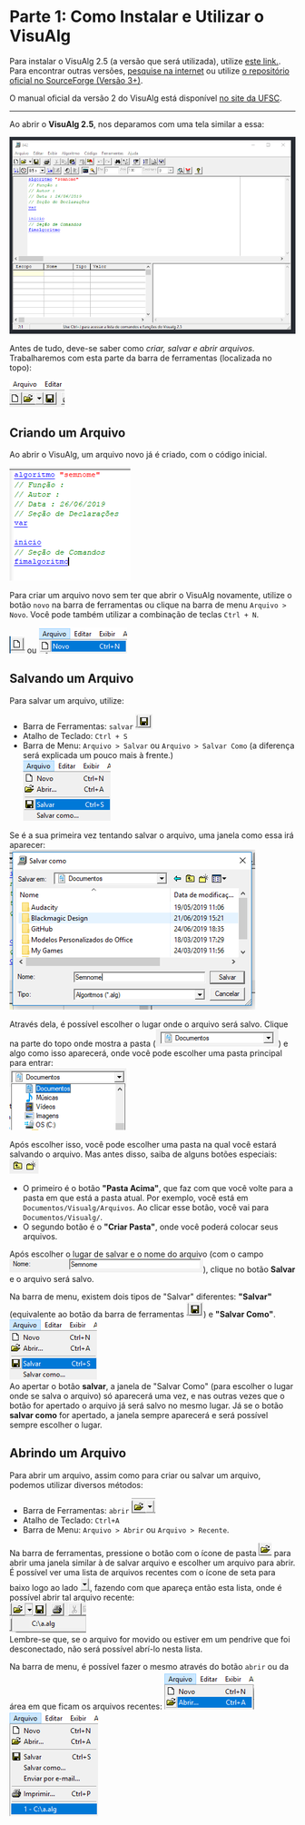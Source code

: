 # Parte 1: Como Instalar e Utilizar o VisuAlg
Para instalar o VisuAlg 2.5 (a versão que será utilizada), utilize [este link.](https://dicasdeprogramacao.com.br/download/visualg-2-5.zip).<br>
Para encontrar outras versões, [pesquise na internet](https://www.google.com.br/search?q=visualg+download) ou utilize [o repositório oficial no SourceForge (Versão 3+)](https://sourceforge.net/projects/visualg3/).

O manual oficial da versão 2 do VisuAlg está disponível [no site da UFSC](http://www.inf.ufsc.br/~bosco.sobral/ensino/ine5201/Visualg2_manual.pf).

---

Ao abrir o **VisuAlg 2.5**, nos deparamos com uma tela similar a essa:

![Imagem: Tela Inicial do VisuAlg](img/p0-i1.PNG)

Antes de tudo, deve-se saber como *criar, salvar e abrir arquivos*. Trabalharemos com esta parte da barra de ferramentas (localizada no topo):

![Imagem: Barra de Ferramentas - Novo, Abrir e Salvar](img/p1-i1.PNG)

## Criando um Arquivo

Ao abrir o VisuAlg, um arquivo novo já é criado, com o código inicial.

![Imagem: Código Inicial de um arquivo no VisuAlg](img/p1-i2.PNG)

Para criar um arquivo novo sem ter que abrir o VisuAlg novamente, utilize o botão ``novo`` na barra de ferramentas ou clique na barra de menu ``Arquivo > Novo``. Você pode também utilizar a combinação de teclas ``Ctrl + N``.

![Imagem: Barra de Ferramentas - Novo](img/p1-i3.PNG) ou ![Imagem: Barra de Menu "Arquivo" - Novo](img/p1-i4.PNG)

## Salvando um Arquivo

Para salvar um arquivo, utilize:<br>
- Barra de Ferramentas: ``salvar`` ![Imagem: Barra de Ferramentas - Salvar](img/p1-i5.PNG)<br>
- Atalho de Teclado: ``Ctrl + S``
- Barra de Menu: ``Arquivo > Salvar`` ou ``Arquivo > Salvar Como`` (a diferença será explicada um pouco mais à frente.)<br>
![Imagem: Barra de Menu "Arquivo" - Salvar/SalvarComo](img/p1-i6.PNG)

Se é a sua primeira vez tentando salvar o arquivo, uma janela como essa irá aparecer:<br>
![Imagem: Janela "Salvar Como"](img/p1-i7.PNG)

Através dela, é possível escolher o lugar onde o arquivo será salvo. Clique na parte do topo onde mostra a pasta (![Imagem: Botão "Escolher Pasta" na Janela "Salvar Como"](img/p1-i8.PNG)) e algo como isso aparecerá, onde você pode escolher uma pasta principal para entrar:<br>
![Imagem: Popup "Escolher Pasta" na Janela "Salvar Como"](img/p1-i9.PNG)

Após escolher isso, você pode escolher uma pasta na qual você estará salvando o arquivo. Mas antes disso, saiba de alguns botões especiais: ![Imagem: Botões "Pasta Acima" e "Nova Pasta" na Janela "Salvar Como"](img/p1-i10.PNG)<br>
- O primeiro é o botão **"Pasta Acima"**, que faz com que você volte para a pasta em que está a pasta atual. Por exemplo, você está em ``Documentos/Visualg/Arquivos``. Ao clicar esse botão, você vai para ``Documentos/Visualg/``.<br>
- O segundo botão é o **"Criar Pasta"**, onde você poderá colocar seus arquivos.

Após escolher o lugar de salvar e o nome do arquivo (com o campo ![Imagem: "Nome do Arquivo" na Janela "Salvar Como"](img/p1-i11.PNG)), clique no botão **Salvar** e o arquivo será salvo.

Na barra de menu, existem dois tipos de "Salvar" diferentes: **"Salvar"** (equivalente ao botão da barra de ferramentas ![Imagem: Barra de Ferramentas - Salvar](img/p1-i5.PNG)) e **"Salvar Como"**.<br>
![Imagem: Barra de Menu "Arquivo" - Salvar/SalvarComo](img/p1-i6.PNG)<br>
Ao apertar o botão **salvar**, a janela de "Salvar Como" (para escolher o lugar onde se salva o arquivo) só aparecerá uma vez, e nas outras vezes que o botão for apertado o arquivo já será salvo no mesmo lugar. Já se o botão **salvar como** for apertado, a janela sempre aparecerá e será possível sempre escolher o lugar.

## Abrindo um Arquivo

Para abrir um arquivo, assim como para criar ou salvar um arquivo, podemos utilizar diversos métodos:<br>
- Barra de Ferramentas: ``abrir`` ![Imagem: Barra de Ferramentas - Abrir/Recente](img/p1-i12.PNG)<br>
- Atalho de Teclado: ``Ctrl+A``
- Barra de Menu: ``Arquivo > Abrir`` ou ``Arquivo > Recente``.

Na barra de ferramentas, pressione o botão com o ícone de pasta ![Imagem: Barra de Ferramentas - Abrir](img/p1-i13.PNG) para abrir uma janela similar à de salvar arquivo e escolher um arquivo para abrir.<br>
É possível ver uma lista de arquivos recentes com o ícone de seta para baixo logo ao lado ![Imagem: Barra de Ferramentas - Recente](img/p1-i14.PNG), fazendo com que apareça então esta lista, onde é possível abrir tal arquivo recente:<br>
![Imagem: Barra de Ferramentas - Dropdown "Recente"](img/p1-i15.PNG)<br>
Lembre-se que, se o arquivo for movido ou estiver em um pendrive que foi desconectado, não será possível abrí-lo nesta lista.

Na barra de menu, é possível fazer o mesmo através do botão ``abrir`` ou da área em que ficam os arquivos recentes:
![Imagem: Barra de Menu - Abrir](img/p1-i16.PNG)<br>
![Imagem: Barra de Menu - Recente](img/p1-i17.PNG)
